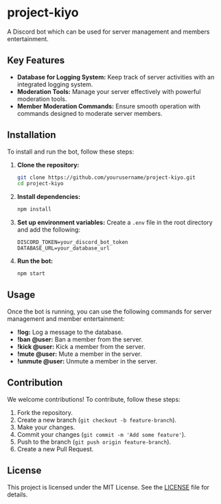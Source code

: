 # project-kiyo

A Discord bot which can be used for server management and members entertainment.

## Key Features

- **Database for Logging System:** Keep track of server activities with an integrated logging system.
- **Moderation Tools:** Manage your server effectively with powerful moderation tools.
- **Member Moderation Commands:** Ensure smooth operation with commands designed to moderate server members.

## Installation

To install and run the bot, follow these steps:

1. **Clone the repository:**
    ```bash
    git clone https://github.com/yourusername/project-kiyo.git
    cd project-kiyo
    ```

2. **Install dependencies:**
    ```bash
    npm install
    ```

3. **Set up environment variables:**
    Create a `.env` file in the root directory and add the following:
    ```env
    DISCORD_TOKEN=your_discord_bot_token
    DATABASE_URL=your_database_url
    ```

4. **Run the bot:**
    ```bash
    npm start
    ```

## Usage

Once the bot is running, you can use the following commands for server management and member entertainment:

- **!log:** Log a message to the database.
- **!ban @user:** Ban a member from the server.
- **!kick @user:** Kick a member from the server.
- **!mute @user:** Mute a member in the server.
- **!unmute @user:** Unmute a member in the server.

## Contribution

We welcome contributions! To contribute, follow these steps:

1. Fork the repository.
2. Create a new branch (`git checkout -b feature-branch`).
3. Make your changes.
4. Commit your changes (`git commit -m 'Add some feature'`).
5. Push to the branch (`git push origin feature-branch`).
6. Create a new Pull Request.

## License

This project is licensed under the MIT License. See the [LICENSE](LICENSE) file for details.
